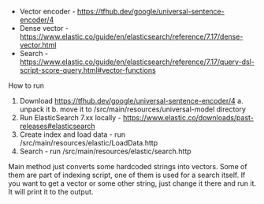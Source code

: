 - Vector encoder - https://tfhub.dev/google/universal-sentence-encoder/4
- Dense vector - https://www.elastic.co/guide/en/elasticsearch/reference/7.17/dense-vector.html
- Search - https://www.elastic.co/guide/en/elasticsearch/reference/7.17/query-dsl-script-score-query.html#vector-functions

How to run
1. Download https://tfhub.dev/google/universal-sentence-encoder/4
   a. unpack it
   b. move it to /src/main/resources/universal-model directory
2. Run ElasticSearch 7.xx locally - https://www.elastic.co/downloads/past-releases#elasticsearch
3. Create index and load data - run /src/main/resources/elastic/LoadData.http
4. Search - run /src/main/resources/elastic/search.http


Main method just converts some hardcoded strings into vectors. Some of them are part of indexing script, one of them is
used for a search itself.
If you want to get a vector or some other string, just change it there and run it. It will print it to the output.